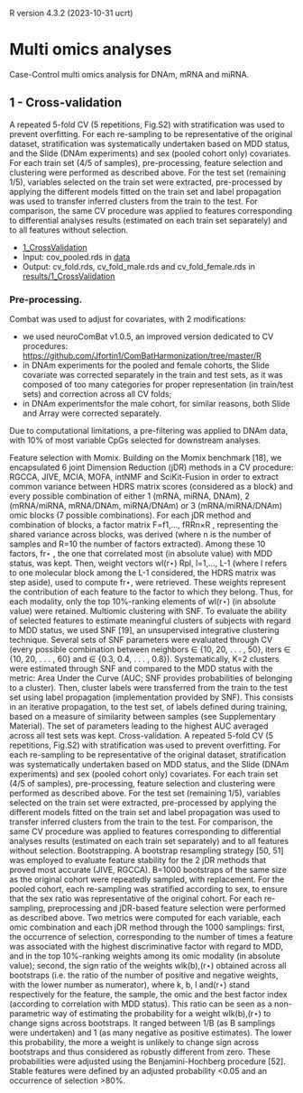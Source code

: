 R version 4.3.2 (2023-10-31 ucrt)

# Multi omics analyses
Case-Control multi omics analysis for DNAm, mRNA and miRNA.

## 1 - Cross-validation

A repeated 5-fold CV (5 repetitions, Fig.S2) with stratification was used to prevent overfitting.
For each re-sampling to be representative of the original dataset, stratification was systematically undertaken based on MDD status, and the Slide (DNAm experiments) and sex (pooled cohort only) covariates.
For each train set (4/5 of samples), pre-processing, feature selection and clustering were performed as described above.
For the test set (remaining 1/5), variables selected on the train set were extracted, pre-processed by applying the different models fitted on the train set and label propagation was used to transfer inferred clusters from the train to the test.
For comparison, the same CV procedure was applied to features corresponding to differential analyses results (estimated on each train set separately) and to all features without selection.

- [1_CrossValidation](https://github.com/INSERM-U1141-Neurodiderot/multiomics_MDD/tree/main/3_multiomics/1_CrossValidation.r)
- Input: cov_pooled.rds in [data](https://github.com/INSERM-U1141-Neurodiderot/multiomics_MDD/tree/main/3_multiomics/data)
- Output: cv_fold.rds, cv_fold_male.rds and cv_fold_female.rds in [results/1_CrossValidation](https://github.com/INSERM-U1141-Neurodiderot/multiomics_MDD/tree/main/3_multiomics/results/1_CrossValidation)

### Pre-processing.
Combat was used to adjust for covariates, with 2 modifications:
- we used neuroComBat v1.0.5, an improved version dedicated to CV procedures: https://github.com/Jfortin1/ComBatHarmonization/tree/master/R
- in DNAm experiments for the pooled and female cohorts, the Slide covariate was corrected separately in the train and test sets, as it was composed of too many categories for proper representation (in train/test sets) and correction across all CV folds;
- in DNAm experimentsfor the male cohort, for similar reasons, both Slide and Array were corrected separately.

Due to computational limitations, a pre-filtering was applied to DNAm data, with 10% of most variable CpGs selected for downstream analyses. 



Feature selection with Momix. Building on the Momix benchmark [18], we encapsulated 6 joint Dimension Reduction (jDR) methods in a CV procedure: RGCCA, JIVE, MCIA, MOFA, intNMF and SciKit-Fusion in order to extract common variance between HDRS matrix scores (considered as a block) and every possible combination of either 1 (mRNA, miRNA, DNAm), 2 (mRNA/miRNA, mRNA/DNAm, miRNA/DNAm) or 3 (mRNA/miRNA/DNAm) omic blocks (7 possible combinations). For each jDR method and combination of blocks, a factor matrix F=f1,…, fRRn×R , representing the shared variance across blocks, was derived (where n is the number of samples and R=10 the number of factors extracted). Among these 10 factors, fr⋆ , the one that correlated most (in absolute value) with MDD status, was kept. Then, weight vectors wl(r⋆) Rpl, l=1,…, L-1 (where l refers to one molecular block among the L-1 considered, the HDRS matrix was step aside), used to compute fr⋆, were retrieved. These weights represent the contribution of each feature to the factor to which they belong. Thus, for each modality, only the top 10%-ranking elements of wl(r⋆)  (in absolute value) were retained.
Multiomic clustering with SNF. To evaluate the ability of selected features to estimate meaningful clusters of subjects with regard to MDD status, we used SNF [19], an unsupervised integrative clustering technique. Several sets of SNF parameters were evaluated through CV (every possible combination between neighbors ∈ {10, 20, . . . , 50}, iters ∈ {10, 20, . . . , 60} and  ∈ {0.3, 0.4, . . . , 0.8}). Systematically, K=2 clusters were estimated through SNF and compared to the MDD status with the metric: Area Under the Curve (AUC; SNF provides probabilities of belonging to a cluster).  Then, cluster labels were transferred from the train to the test set using label propagation (implementation provided by SNF). This consists in an iterative propagation, to the test set, of labels defined during training, based on a measure of similarity between samples (see Supplementary Material). The set of parameters leading to the highest AUC averaged across all test sets was kept.
Cross-validation. A repeated 5-fold CV (5 repetitions, Fig.S2) with stratification was used to prevent overfitting. For each re-sampling to be representative of the original dataset, stratification was systematically undertaken based on MDD status, and the Slide (DNAm experiments) and sex (pooled cohort only) covariates. For each train set (4/5 of samples), pre-processing, feature selection and clustering were performed as described above. For the test set (remaining 1/5), variables selected on the train set were extracted, pre-processed by applying the different models fitted on the train set and label propagation was used to transfer inferred clusters from the train to the test. For comparison, the same CV procedure was applied to features corresponding to differential analyses results (estimated on each train set separately) and to all features without selection.
Bootstrapping. A bootstrap resampling strategy [50, 51] was employed to evaluate feature stability for the 2 jDR methods that proved most accurate (JIVE, RGCCA). B=1000 bootstraps of the same size as the original cohort were repeatedly sampled, with replacement. For the pooled cohort, each re-sampling was stratified according to sex, to ensure that the sex ratio was representative of the original cohort. For each re-sampling, preprocessing and jDR-based feature selection were performed as described above. Two metrics were computed for each variable, each omic combination and each jDR method through the 1000 samplings: first, the occurrence of selection, corresponding to the number of times a feature was associated with the highest discriminative factor with regard to MDD, and in the top 10%-ranking weights among its omic modality (in absolute value); second, the sign ratio of the weights wlk(b),(r⋆)  obtained across all bootstraps (i.e. the ratio of the number of positive and negative weights, with the lower number as numerator), where k, b, l and(r⋆) stand respectively for the feature, the sample, the omic and the best factor index (according to correlation with MDD status). This ratio can be seen as a non-parametric way of estimating the probability for a weight wlk(b),(r⋆)  to change signs across bootstraps. It ranged between 1/B (as B samplings were undertaken) and 1 (as many negative as positive estimates). The lower this probability, the more a weight is unlikely to change sign across bootstraps and thus considered as robustly different from zero. These probabilities were adjusted using the Benjamini-Hochberg procedure [52]. Stable features were defined by an adjusted probability <0.05 and an occurrence of selection >80%.
